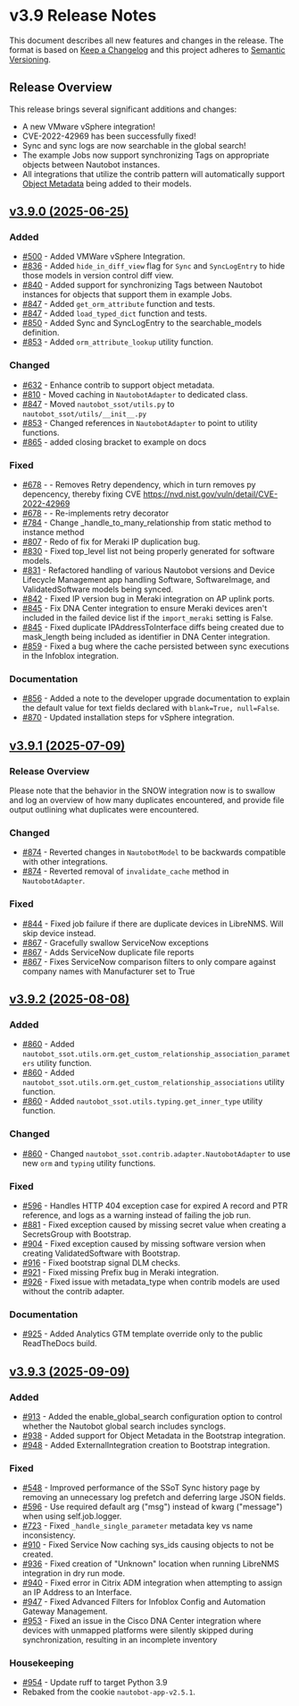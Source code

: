 
# v3.9 Release Notes

This document describes all new features and changes in the release. The format is based on [Keep a Changelog](https://keepachangelog.com/en/1.0.0/) and this project adheres to [Semantic Versioning](https://semver.org/spec/v2.0.0.html).

## Release Overview

This release brings several significant additions and changes:

- A new VMware vSphere integration!
- CVE-2022-42969 has been successfully fixed!
- Sync and sync logs are now searchable in the global search!
- The example Jobs now support synchronizing Tags on appropriate objects between Nautobot instances.
- All integrations that utilize the contrib pattern will automatically support [Object Metadata](https://docs.nautobot.com/projects/core/en/stable/user-guide/platform-functionality/objectmetadata/) being added to their models.

## [v3.9.0 (2025-06-25)](https://github.com/nautobot/nautobot-app-ssot/releases/tag/v3.9.0)

### Added

- [#500](https://github.com/nautobot/nautobot-app-ssot/issues/500) - Added VMWare vSphere Integration.
- [#836](https://github.com/nautobot/nautobot-app-ssot/issues/836) - Added `hide_in_diff_view` flag for `Sync` and `SyncLogEntry` to hide those models in version control diff view.
- [#840](https://github.com/nautobot/nautobot-app-ssot/issues/840) - Added support for synchronizing Tags between Nautobot instances for objects that support them in example Jobs.
- [#847](https://github.com/nautobot/nautobot-app-ssot/issues/847) - Added `get_orm_attribute` function and tests.
- [#847](https://github.com/nautobot/nautobot-app-ssot/issues/847) - Added `load_typed_dict` function and tests.
- [#850](https://github.com/nautobot/nautobot-app-ssot/issues/850) - Added Sync and SyncLogEntry to the searchable_models definition.
- [#853](https://github.com/nautobot/nautobot-app-ssot/issues/853) - Added `orm_attribute_lookup` utility function.

### Changed

- [#632](https://github.com/nautobot/nautobot-app-ssot/issues/632) - Enhance contrib to support object metadata.
- [#810](https://github.com/nautobot/nautobot-app-ssot/issues/810) - Moved caching in `NautobotAdapter` to dedicated class.
- [#847](https://github.com/nautobot/nautobot-app-ssot/issues/847) - Moved `nautobot_ssot/utils.py` to `nautobot_ssot/utils/__init__.py`
- [#853](https://github.com/nautobot/nautobot-app-ssot/issues/853) - Changed references in `NautobotAdapter` to point to utility functions.
- [#865](https://github.com/nautobot/nautobot-app-ssot/issues/865) - added closing bracket to example on docs

### Fixed

- [#678](https://github.com/nautobot/nautobot-app-ssot/issues/678) - - Removes Retry dependency, which in turn removes py depencency, thereby fixing CVE https://nvd.nist.gov/vuln/detail/CVE-2022-42969
- [#678](https://github.com/nautobot/nautobot-app-ssot/issues/678) - - Re-implements retry decorator
- [#784](https://github.com/nautobot/nautobot-app-ssot/issues/784) - Change _handle_to_many_relationship from static method to instance method
- [#807](https://github.com/nautobot/nautobot-app-ssot/issues/807) - Redo of fix for Meraki IP duplication bug.
- [#830](https://github.com/nautobot/nautobot-app-ssot/issues/830) - Fixed top_level list not being properly generated for software models.
- [#831](https://github.com/nautobot/nautobot-app-ssot/issues/831) - Refactored handling of various Nautobot versions and Device Lifecycle Management app handling Software, SoftwareImage, and ValidatedSoftware models being synced.
- [#842](https://github.com/nautobot/nautobot-app-ssot/issues/842) - Fixed IP version bug in Meraki integration on AP uplink ports.
- [#845](https://github.com/nautobot/nautobot-app-ssot/issues/845) - Fix DNA Center integration to ensure Meraki devices aren't included in the failed device list if the `import_meraki` setting is False.
- [#845](https://github.com/nautobot/nautobot-app-ssot/issues/845) - Fixed duplicate IPAddressToInterface diffs being created due to mask_length being included as identifier in DNA Center integration.
- [#859](https://github.com/nautobot/nautobot-app-ssot/issues/859) - Fixed a bug where the cache persisted between sync executions in the Infoblox integration.

### Documentation

- [#856](https://github.com/nautobot/nautobot-app-ssot/issues/856) - Added a note to the developer upgrade documentation to explain the default value for text fields declared with `blank=True, null=False`.
- [#870](https://github.com/nautobot/nautobot-app-ssot/issues/870) - Updated installation steps for vSphere integration.

## [v3.9.1 (2025-07-09)](https://github.com/nautobot/nautobot-app-ssot/releases/tag/v3.9.1)

### Release Overview

Please note that the behavior in the SNOW integration now is to swallow and log an overview of how many duplicates encountered, and provide file output outlining what duplicates were encountered.

### Changed

- [#874](https://github.com/nautobot/nautobot-app-ssot/issues/874) - Reverted changes in `NautobotModel` to be backwards compatible with other integrations.
- [#874](https://github.com/nautobot/nautobot-app-ssot/issues/874) - Reverted removal of `invalidate_cache` method in `NautobotAdapter`.

### Fixed

- [#844](https://github.com/nautobot/nautobot-app-ssot/issues/844) - Fixed job failure if there are duplicate devices in LibreNMS. Will skip device instead.
- [#867](https://github.com/nautobot/nautobot-app-ssot/issues/867) - Gracefully swallow ServiceNow exceptions
- [#867](https://github.com/nautobot/nautobot-app-ssot/issues/867) - Adds ServiceNow duplicate file reports
- [#867](https://github.com/nautobot/nautobot-app-ssot/issues/867) - Fixes ServiceNow comparison filters to only compare against company names with Manufacturer set to True

## [v3.9.2 (2025-08-08)](https://github.com/nautobot/nautobot-app-ssot/releases/tag/v3.9.2)

### Added

- [#860](https://github.com/nautobot/nautobot-app-ssot/issues/860) - Added `nautobot_ssot.utils.orm.get_custom_relationship_association_parameters` utility function.
- [#860](https://github.com/nautobot/nautobot-app-ssot/issues/860) - Added `nautobot_ssot.utils.orm.get_custom_relationship_associations` utility function.
- [#860](https://github.com/nautobot/nautobot-app-ssot/issues/860) - Added `nautobot_ssot.utils.typing.get_inner_type` utility function.

### Changed

- [#860](https://github.com/nautobot/nautobot-app-ssot/issues/860) - Changed `nautobot_ssot.contrib.adapter.NautobotAdapter` to use new `orm` and `typing` utility functions.

### Fixed

- [#596](https://github.com/nautobot/nautobot-app-ssot/issues/596) - Handles HTTP 404 exception case for expired A record and PTR reference, and logs as a warning instead of failing the job run.
- [#881](https://github.com/nautobot/nautobot-app-ssot/issues/881) - Fixed exception caused by missing secret value when creating a SecretsGroup with Bootstrap.
- [#904](https://github.com/nautobot/nautobot-app-ssot/issues/904) - Fixed exception caused by missing software version when creating ValidatedSoftware with Bootstrap.
- [#916](https://github.com/nautobot/nautobot-app-ssot/issues/916) - Fixed bootstrap signal DLM checks.
- [#921](https://github.com/nautobot/nautobot-app-ssot/issues/921) - Fixed missing Prefix bug in Meraki integration.
- [#926](https://github.com/nautobot/nautobot-app-ssot/issues/926) - Fixed issue with metadata_type when contrib models are used without the contrib adapter.

### Documentation

- [#925](https://github.com/nautobot/nautobot-app-ssot/issues/925) - Added Analytics GTM template override only to the public ReadTheDocs build.

## [v3.9.3 (2025-09-09)](https://github.com/nautobot/nautobot-app-ssot/releases/tag/v3.9.3)

### Added

- [#913](https://github.com/nautobot/nautobot-app-ssot/issues/913) - Added the enable_global_search configuration option to control whether the Nautobot global search includes synclogs.
- [#938](https://github.com/nautobot/nautobot-app-ssot/issues/938) - Added support for Object Metadata in the Bootstrap integration.
- [#948](https://github.com/nautobot/nautobot-app-ssot/issues/948) - Added ExternalIntegration creation to Bootstrap integration.

### Fixed

- [#548](https://github.com/nautobot/nautobot-app-ssot/issues/548) - Improved performance of the SSoT Sync history page by removing an unnecessary log prefetch and deferring large JSON fields.
- [#596](https://github.com/nautobot/nautobot-app-ssot/issues/596) - Use required default arg ("msg") instead of kwarg ("message") when using self.job.logger.
- [#723](https://github.com/nautobot/nautobot-app-ssot/issues/723) - Fixed `_handle_single_parameter` metadata key vs name inconsistency.
- [#910](https://github.com/nautobot/nautobot-app-ssot/issues/910) - Fixed Service Now caching sys_ids causing objects to not be created.
- [#936](https://github.com/nautobot/nautobot-app-ssot/issues/936) - Fixed creation of "Unknown" location when running LibreNMS integration in dry run mode.
- [#940](https://github.com/nautobot/nautobot-app-ssot/issues/940) - Fixed error in Citrix ADM integration when attempting to assign an IP Address to an Interface.
- [#947](https://github.com/nautobot/nautobot-app-ssot/issues/947) - Fixed Advanced Filters for Infoblox Config and Automation Gateway Management.
- [#953](https://github.com/nautobot/nautobot-app-ssot/issues/953) - Fixed an issue in the Cisco DNA Center integration where devices with unmapped platforms were silently skipped during synchronization, resulting in an incomplete inventory

### Housekeeping

- [#954](https://github.com/nautobot/nautobot-app-ssot/issues/954) - Update ruff to target Python 3.9
- Rebaked from the cookie `nautobot-app-v2.5.1`.
